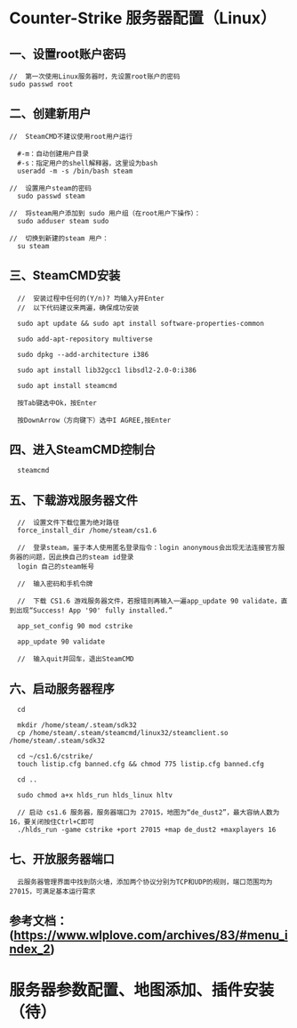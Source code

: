 # Counter-Strike 服务器配置（Linux）
  ## 一、设置root账户密码
  
    //  第一次使用Linux服务器时，先设置root账户的密码
    sudo passwd root
  
  ## 二、创建新用户
  
    //  SteamCMD不建议使用root用户运行
    
      #-m：自动创建用户目录
      #-s：指定用户的shell解释器，这里设为bash
      useradd -m -s /bin/bash steam
      
    //  设置用户steam的密码
      sudo passwd steam
      
    //  将steam用户添加到 sudo 用户组（在root用户下操作）：
      sudo adduser steam sudo
    
    //  切换到新建的steam 用户：
      su steam
      
   ## 三、SteamCMD安装
      
      //  安装过程中任何的(Y/n)? 均输入y并Enter
      //  以下代码建议来两遍，确保成功安装
      
      sudo apt update && sudo apt install software-properties-common
      
      sudo add-apt-repository multiverse
      
      sudo dpkg --add-architecture i386
      
      sudo apt install lib32gcc1 libsdl2-2.0-0:i386
      
      sudo apt install steamcmd

      按Tab键选中Ok，按Enter
      
      按DownArrow（方向键下）选中I AGREE,按Enter
      
   ## 四、进入SteamCMD控制台
   
      steamcmd
   
   ## 五、下载游戏服务器文件
      
      //  设置文件下载位置为绝对路径
      force_install_dir /home/steam/cs1.6
      
      //  登录steam，鉴于本人使用匿名登录指令：login anonymous会出现无法连接官方服务器的问题，因此换自己的steam id登录
      login 自己的steam帐号
      
      //  输入密码和手机令牌
      
      //  下载 CS1.6 游戏服务器文件，若报错则再输入一遍app_update 90 validate，直到出现“Success! App '90' fully installed.”
      
      app_set_config 90 mod cstrike 
      
      app_update 90 validate
      
      //  输入quit并回车，退出SteamCMD
      
  ## 六、启动服务器程序
  
      cd
      
      mkdir /home/steam/.steam/sdk32
      cp /home/steam/.steam/steamcmd/linux32/steamclient.so /home/steam/.steam/sdk32
      
      cd ~/cs1.6/cstrike/
      touch listip.cfg banned.cfg && chmod 775 listip.cfg banned.cfg
      
      cd ..
      
      sudo chmod a+x hlds_run hlds_linux hltv
      
      // 启动 cs1.6 服务器，服务器端口为 27015，地图为“de_dust2”，最大容纳人数为16，要关闭按住Ctrl+C即可
      ./hlds_run -game cstrike +port 27015 +map de_dust2 +maxplayers 16
      
  ## 七、开放服务器端口
     
      云服务器管理界面中找到防火墙，添加两个协议分别为TCP和UDP的规则，端口范围均为27015，可满足基本运行需求
     
  ## 参考文档：(https://www.wlplove.com/archives/83/#menu_index_2)
  
# 服务器参数配置、地图添加、插件安装（待）

